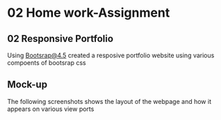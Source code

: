 # 02 Home work-Assignment
## 02 Responsive Portfolio
Using Bootsrap@4.5 created a resposive portfolio website using various compoents of bootsrap css

## Mock-up
The following screenshots shows the layout of the webpage and how it appears on various view ports

